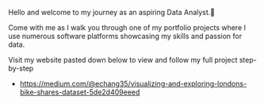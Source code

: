 Hello and welcome to my journey as an aspiring Data Analyst.👋

Come with me as I walk you through one of my portfolio projects where I use numerous software platforms showcasing my skills and passion for data. 

Visit my website pasted down below to view and follow my full project step-by-step
- https://medium.com/@echang35/visualizing-and-exploring-londons-bike-shares-dataset-5de2d409eeed
